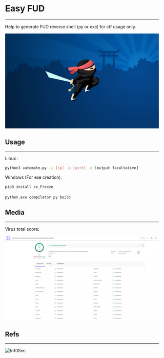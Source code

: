 # Easy FUD
----------------------------


Help to generate FUD reverse shell (py or exe) for ctf usage only.

![Alt text](images/ninja.jpg)

## Usage
-------------------------
Linux :

```sh
python3 automate.py -i [ip] -p [port] -o [output facultative]
```

Windows (For exe creation):

```sh
pip3 install cx_Freeze

python.exe compilator.py build
```

## Media
-----------------------------------
Virus total score:

![](images/capture1.PNG)

## Refs
-----------------------------------
![Inf0Sec](https://github.com/Unknow101/FuckThatPacker)
